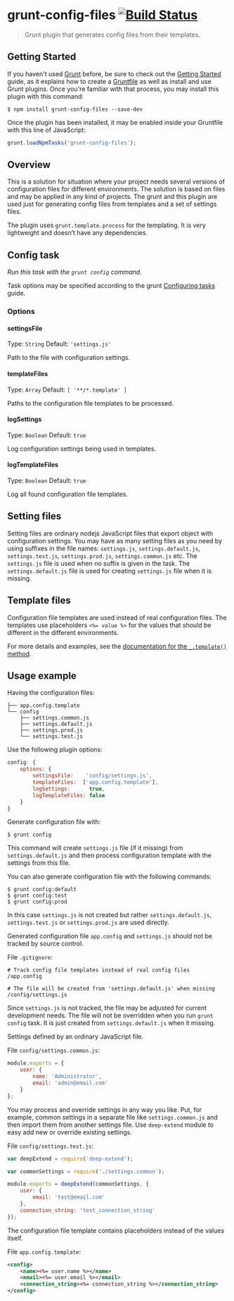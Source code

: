 # grunt-config-files [![Build Status](https://travis-ci.org/rterekhov/grunt-config-files.svg?branch=master)](https://travis-ci.org/rterekhov/grunt-config-files)

> Grunt plugin that generates config files from their templates.

## Getting Started

If you haven't used [Grunt](http://gruntjs.com/) before, be sure to check out the [Getting Started](http://gruntjs.com/getting-started) guide, as it explains how to create a [Gruntfile](http://gruntjs.com/sample-gruntfile) as well as install and use Grunt plugins. Once you're familiar with that process, you may install this plugin with this command:

```shell
$ npm install grunt-config-files --save-dev
```

Once the plugin has been installed, it may be enabled inside your Gruntfile with this line of JavaScript:

```js
grunt.loadNpmTasks('grunt-config-files');
```

## Overview

This is a solution for situation where your project needs several versions of configuration files for different environments. The solution is based on files and may be applied in any kind of projects. The grunt and this plugin are used just for generating config files from templates and a set of settings files.

The plugin uses `grunt.template.process` for the templating. It is very lightweight and doesn’t have any dependencies.

## Config task
_Run this task with the `grunt config` command._

Task options may be specified according to the grunt [Configuring tasks](http://gruntjs.com/configuring-tasks) guide.

### Options

#### settingsFile
Type: `String`
Default: `'settings.js'`

Path to the file with configuration settings.

#### templateFiles
Type: `Array`
Default: `[ '**/*.template' ]`

Paths to the configuration file templates to be processed.

#### logSettings
Type: `Boolean`
Default: `true`

Log configuration settings being used in templates.

#### logTemplateFiles
Type: `Boolean`
Default: `true`

Log all found configuration file templates.

## Setting files

Setting files are ordinary nodejs JavaScript files that export object with configuration settings. You may have as many setting files as you need by using suffixes in the file names: `settings.js`, `settings.default.js`, `settings.test.js`, `settings.prod.js`, `settings.common.js` etc. The `settings.js` file is used when no suffix is given in the task. The `settings.default.js` file is used for creating `settings.js` file when it is missing.

## Template files

Configuration file templates are used instead of real configuration files. The templates use placeholders `<%= value %>` for the values that should be different in the different environments.

For more details and examples, see the [documentation for the `_.template()` method](http://lodash.com/docs#template).

## Usage example

Having the configuration files:
```shell
├── app.config.template
└── config
    ├── settings.common.js
    ├── settings.default.js
    ├── settings.prod.js
    └── settings.test.js
```

Use the following plugin options:
```js
config: {
    options: {
        settingsFile:    'config/settings.js',
        templateFiles:  ['app.config.template'],
        logSettings:      true,
        logTemplateFiles: false
    }
}
```

Generate configuration file with:
```shell
$ grunt config
```
This command will create `settings.js` file (if it missing) from `settings.default.js` and then process configuration template with the settings from this file.

You can also generate configuration file with the following commands:
```shell
$ grunt config:default
$ grunt config:test
$ grunt config:prod
```
In this case `settings.js` is not created but rather `settings.default.js`, `settings.test.js` or `settings.prod.js` are used directly.

Generated configuration file `app.config` and `settings.js` should not be tracked by source control.

File `.gitignore`:
```shell
# Track config file templates instead of real config files
/app.config

# The file will be created from 'settings.default.js' when missing
/config/settings.js
```

Since `settings.js` is not tracked, the file may be adjusted for current development needs. The file will not be overridden when you run `grunt config` task. It is just created from `settings.default.js` when it missing.

Settings defined by an ordinary JavaScript file.

File `config/settings.common.js`:
```js
module.exports = {
    user: {
        name: 'Administrator',
        email: 'admin@email.com'
    }
};
```

You may process and override settings in any way you like. Put, for example, common settings in a separate file like `settings.common.js` and then import them from another settings file. Use `deep-extend` module to easy add new or override existing settings.

File `config/settings.test.js`:
```js
var deepExtend = require('deep-extend');

var commonSettings = require('./settings.common');

module.exports = deepExtend(commonSettings, {
    user: {
        email: 'test@email.com'
    },
    connection_string: 'test_connection_string'
});
```

The configuration file template contains placeholders instead of the values itself.

File `app.config.template`:
```xml
<config>
    <name><%= user.name %></name>
    <email><%= user.email %></email>
    <connection_string><%= connection_string %></connection_string>
</config>
```
